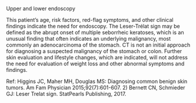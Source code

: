 Upper and lower endoscopy

This patient’s age, risk factors, red-flag symptoms, and other clinical findings indicate the need for endoscopy. The Leser-Trélat sign may be defined as the abrupt onset of multiple seborrheic keratoses, which is an unusual finding that often indicates an underlying malignancy, most commonly an adenocarcinoma of the stomach. CT is not an initial approach for diagnosing a suspected malignancy of the stomach or colon. Further skin evaluation and lifestyle changes, which are indicated, will not address the need for evaluation of weight loss and other abnormal symptoms and findings.

Ref: Higgins JC, Maher MH, Douglas MS: Diagnosing common benign skin tumors. Am Fam Physician 2015;92(7):601-607.  2) Bernett CN, Schmieder GJ: Leser Trelat sign. StatPearls Publishing, 2017.